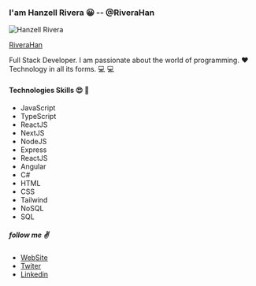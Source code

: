 ### I'am Hanzell Rivera :grinning: -- @RiveraHan

![Hanzell Rivera](https://avatars.githubusercontent.com/u/55303043?s=400&u=806cd0cf009147a19840aed7278d1acf56de182b&v=4)

[RiveraHan](https://riverahan.github.io)

Full Stack Developer. I am passionate about the world of programming. :heart: Technology in all its forms. :computer: :computer:

#### Technologies Skills :heart_eyes: :muscle:

- JavaScript
- TypeScript
- ReactJS
- NextJS
- NodeJS
- Express
- ReactJS
- Angular
- C#
- HTML
- CSS
- Tailwind
- NoSQL
- SQL

##### follow me :v:

* [WebSite](https://riverahan.github.io)
* [Twiter](https://twitter.com/rivera_hanzell)
* [Linkedin](https://www.linkedin.com/in/hanzell-rivera-027539175)
